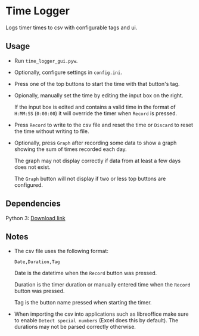 # Time Logger

Logs timer times to csv with configurable tags and ui.

## Usage

- Run `time_logger_gui.pyw`.

- Optionally, configure settings in `config.ini`.

- Press one of the top buttons to start the time with that button's tag.

- Opionally, manually set the time by editing the input box on the right.

    If the input box is edited and contains a valid time in the format of `H:MM:SS` (`0:00:00`) it will override the timer when `Record` is pressed.

- Press `Record` to write to the csv file and reset the time or `Discard` to reset the time without writing to file.

- Optionally, press `Graph` after recording some data to show a graph showing the sum of times recorded each day.

    The graph may not display correctly if data from at least a few days does not exist.

    The `Graph` button will not display if two or less top buttons are configured.

## Dependencies

Python 3: [Download link](https://www.python.org/downloads/)

## Notes

- The csv file uses the following format:

    ```
    Date,Duration,Tag
    ```

    Date is the datetime when the `Record` button was pressed.

    Duration is the timer duration or manually entered time when the `Record` button was pressed.

    Tag is the button name pressed when starting the timer.

- When importing the csv into applications such as libreoffice make sure to enable `Detect special numbers` (Excel does this by default). The durations may not be parsed correctly otherwise.
